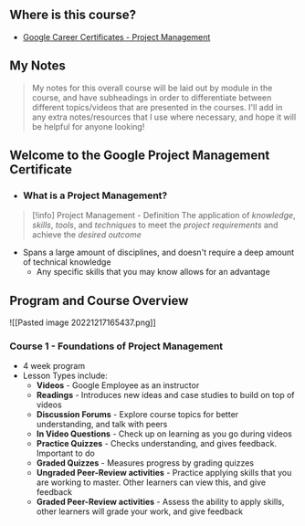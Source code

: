 ## Where is this course?
- [Google Career Certificates - Project Management](https://www.coursera.org/professional-certificates/google-project-management)

## My Notes
> My notes for this overall course will be laid out by module in the course, and have subheadings in order to differentiate between different topics/videos that are presented in the courses. I'll add in any extra notes/resources that I use where necessary, and hope it will be helpful for anyone looking!

## Welcome to the Google Project Management Certificate
- ### What is a Project Management?
> [!info] Project Management - Definition
> The application of *knowledge*, *skills*, *tools*, and *techniques* to meet the *project requirements* and achieve the *desired outcome* 
- Spans a large amount of disciplines, and doesn't require a deep amount of technical knowledge
	- Any specific skills that you may know allows for an advantage

## Program and Course Overview
![[Pasted image 20221217165437.png]]
### Course 1 - Foundations of Project Management
- 4 week program
- Lesson Types include:
	- **Videos** - Google Employee as an instructor
	- **Readings** - Introduces new ideas and case studies to build on top of videos
	- **Discussion Forums** - Explore course topics for better understanding, and talk with peers
	- **In Video Questions** - Check up on learning as you go during videos
	- **Practice Quizzes** - Checks understanding, and gives feedback. Important to do
	- **Graded Quizzes** - Measures progress by grading quizzes
	- **Ungraded Peer-Review activities** - Practice applying skills that you are working to master. Other learners can view this, and give feedback
	- **Graded Peer-Review activities** - Assess the ability to apply skills, other learners will grade your work, and give feedback